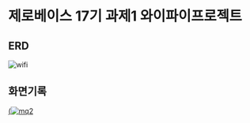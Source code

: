 # 제로베이스 17기 과제1 와이파이프로젝트

## ERD


![wifi](https://github.com/limHyeonTaek/WifiProject-mission1/assets/143856509/4291e84d-165b-463f-9d4d-51355638aa89)

## 화면기록
[(![mq2](https://github.com/limHyeonTaek/WifiProject-mission1/assets/143856509/4181cd66-ad02-4e9c-b95a-5a38cb11eb6a)](https://youtu.be/5Si7hwz4cDU)
